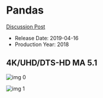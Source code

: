 # Pandas

[Discussion Post](https://www.avsforum.com/threads/bass-eq-for-filtered-movies.2995212/post-57996332)

* Release Date: 2019-04-16
* Production Year: 2018

## 4K/UHD/DTS-HD MA 5.1

![img 0](https://i.imgur.com/wNNkDuK.jpg)

![img 1](https://i.imgur.com/IBMTKrI.jpg)

